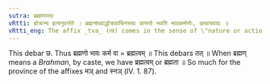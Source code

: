 ```yaml
---
sutra: ब्रह्मणस्त्वः
vRtti: होत्राभ्य इत्यनुवर्त्तते । ब्रह्मन्शब्दाद्धोत्रावाचिनस्त्वः प्रत्ययो भवति भावकर्मणोः, छत्वापवादः ॥
vRtti_eng: The affix _tva_ (त्व) comes in the sense of \"nature or action thereof\", after the word _Brahman_, denoting a kind of _Hotra_ priest.
---
```

This debar छ. Thus ब्रह्मणो भावः कर्म वा = ब्रह्मत्वम् ॥ This debars तत् ॥ When ब्रह्मण् means a _Brahman_, by caste, we have ब्रह्मत्वम् or ब्रह्मता ॥
So much for the province of the affixes मञ् and स्नञ् (IV. 1. 87).
